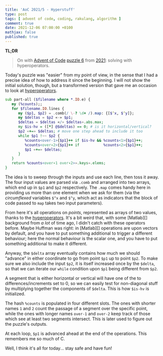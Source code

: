 ```yaml
---
title: 'AoC 2021/5 - Hyperstuff'
type: post
tags: [ advent of code, coding, rakulang, algorithm ]
comment: true
date: 2021-12-06 07:00:00 +0100
mathjax: false
published: true
---
```


**TL;DR**

> On with [Advent of Code][] [puzzle 6][puzzle] from [2021][aoc2021]:
> solving with hyperoperators.

Today's puzzle was "easier" from my point of view, in the sense that I
had a precise idea of how to address it since the beginning. I will not
show the initial solution, though, but a transformed version that gave
me an occasion to look at [hyperoperators][].

```raku
sub part-all ($filename where *.IO.e) {
   my (%counts);;
   for $filename.IO.lines {
      my ($p1, $p2) = .comb(/ \-? \d+ /).map: {[$^x, $^y]};
      my $deltas = $p2 «-» $p1;
      $deltas = $deltas «/» $deltas».abs.max;
      my $is-hv = ([*] @$deltas) == 0; # is it horizontal/vertical?
      $p2 «+=» $deltas; # move one step ahead to include it too
      while $p1 !~~ $p2 {
         %counts<over-1>{$p1}++ if $is-hv && %counts<1>{$p1}++;
         %counts<over-2>{$p1}++ if           %counts<2>{$p1}++;
         $p1 «+=» $deltas;
      }
   }
   return %counts<over-1 over-2>».keys».elems;
}
```

The idea is to sweep through the inputs and use each line, then toss it
away. The four input values are parsed via `.comb` and arranged into two
arrays, which end up in `$p1` and `$p2` respectively. The `.map` comes
handy here in providing us more than one element when we ask for them
(via the *circumflexed* variables `$^x` and `$^y`, which act as
indicators that the block of code passed to `map` takes two input
parameters).

From here it's all operations on *points*, represented as arrays of two
values, thanks to the [hyperoperators][]. It's a bit weird that, with
some [Matlab][] background from *a lot* of time ago, I didn't catch with
these operators before. Maybe Huffman was right: in [Matlab][]
operations are upon vectors by default, and you have to put something
additional to trigger a different behaviour; here the normal behaviour
is the scalar one, and you have to put something additional to make it
different.

Anyway, the `$delta` array eventually contains how much we should
"advance" in either coordinate to go from point `$p1` up to point `$p2`.
To make sure we also include the input `$p2`, it is itself increased
once by the `$delta`, so that we can iterate our `while` condition upon
`$p1` being different from `$p2`.

A segment that is either horizontal or vertical will have one of the to
differences/increments set to 0, so we can easily test for non-diagonal
stuff by multiplying together the components of `$delta`. This is how
`$is-hv` is initialized.

The hash `%counts` is populated in four different slots. The ones with
shorter names `1` and `2` count the passage of a segment over the
specific point, while the ones with longer names `over-1` and `over-2`
keep track of those which see at least two segments intersect. This is
later used to figure out the puzzle's outputs.

At each loop, `$p1` is advanced ahead at the end of the operations. This
remembers me so much of C.

Well, I think it's all for today... stay safe and have fun!


[puzzle]: https://adventofcode.com/2021/day/6
[aoc2021]: https://adventofcode.com/2021/
[Advent of Code]: https://adventofcode.com/
[Raku]: https://www.raku.org/
[hyperoperators]: https://docs.raku.org/language/operators#Hyper_operators
